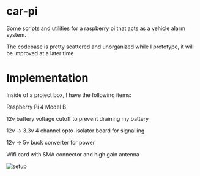 # car-pi
Some scripts and utilities for a raspberry pi that acts as a vehicle alarm system.

The codebase is pretty scattered and unorganized while I prototype, it will be improved at a later time

# Implementation
Inside of a project box, I have the following items:

Raspberry Pi 4 Model B

12v battery voltage cutoff to prevent draining my battery

12v -> 3.3v 4 channel opto-isolator board for signalling

12v -> 5v buck converter for power

Wifi card with SMA connector and high gain antenna

![setup](https://i.imgur.com/1LOmGVK.jpeg)
